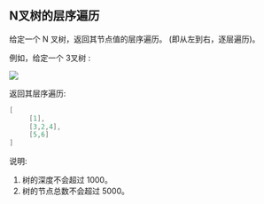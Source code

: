 ## N叉树的层序遍历

给定一个 N 叉树，返回其节点值的层序遍历。 (即从左到右，逐层遍历)。

例如，给定一个 3叉树 :

![](https://assets.leetcode-cn.com/aliyun-lc-upload/uploads/2018/10/12/narytreeexample.png) 

返回其层序遍历:

```java
[
     [1],
     [3,2,4],
     [5,6]
]
```
 
说明:

1. 树的深度不会超过 1000。
2. 树的节点总数不会超过 5000。